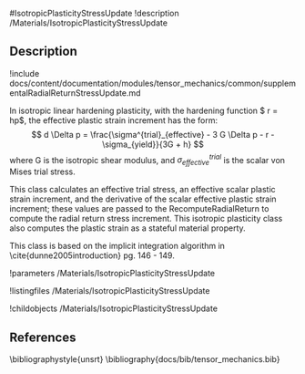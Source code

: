 #IsotropicPlasticityStressUpdate
!description /Materials/IsotropicPlasticityStressUpdate


## Description
!include docs/content/documentation/modules/tensor_mechanics/common/supplementalRadialReturnStressUpdate.md

In isotropic linear hardening plasticity, with the hardening function $ r = hp$, the effective plastic strain increment has the form:
$$
 d \Delta p = \frac{\sigma^{trial}_{effective} - 3 G \Delta p - r - \sigma_{yield}}{3G + h}
$$
where G is the isotropic shear modulus, and $\sigma^{trial}_{effective}$ is the scalar von Mises trial stress.

This class calculates an effective trial stress, an effective scalar plastic strain increment, and the derivative of the scalar effective plastic strain increment; these values are passed to the RecomputeRadialReturn to compute the radial return stress increment.  This isotropic plasticity class also computes the plastic strain as a stateful material property.

This class is based on the implicit integration algorithm in \cite{dunne2005introduction} pg. 146 - 149.

!parameters /Materials/IsotropicPlasticityStressUpdate

!listingfiles /Materials/IsotropicPlasticityStressUpdate

!childobjects /Materials/IsotropicPlasticityStressUpdate

## References
\bibliographystyle{unsrt}
\bibliography{docs/bib/tensor_mechanics.bib}

